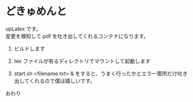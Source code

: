 # どきゅめんと

upLatex です。  
変更を検知して pdf を吐き出してくれるコンテナになります。

1. ビルドします

1. tex ファイルが有るディレクトリでマウントして起動します

1. start.sh \<filename.txt\> & をすると、うまく行ったかとエラー箇所だけ吐き出してくれるので僕は嬉しいです。

おわり
